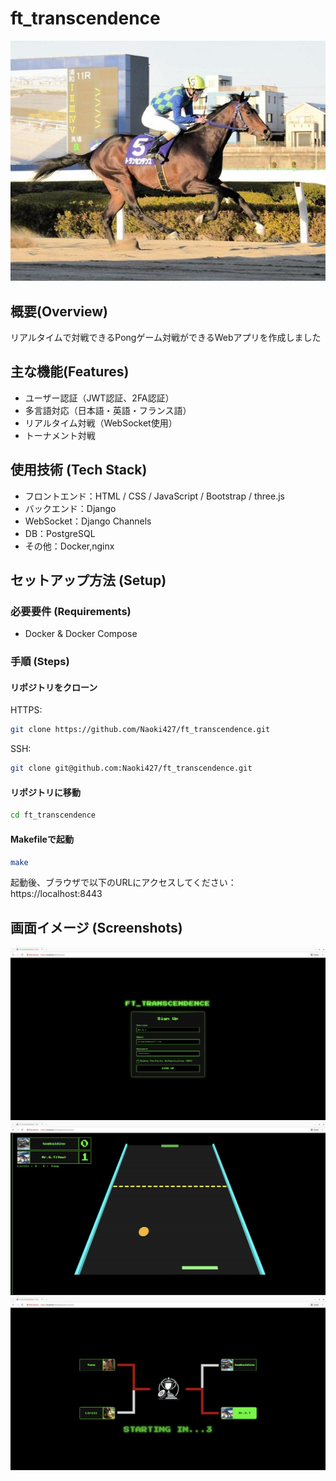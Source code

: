 # ft_transcendence
![トランセンデンス](./readme-images/transcendence.jpg)

## 概要(Overview)

リアルタイムで対戦できるPongゲーム対戦ができるWebアプリを作成しました

## 主な機能(Features)

- ユーザー認証（JWT認証、2FA認証）
- 多言語対応（日本語・英語・フランス語）
- リアルタイム対戦（WebSocket使用）
- トーナメント対戦

## 使用技術 (Tech Stack)

- フロントエンド：HTML / CSS / JavaScript / Bootstrap / three.js
- バックエンド：Django
- WebSocket：Django Channels
- DB：PostgreSQL
- その他：Docker,nginx

## セットアップ方法 (Setup)
### 必要要件 (Requirements)
- Docker & Docker Compose

### 手順 (Steps)
#### リポジトリをクローン
HTTPS:
```bash
git clone https://github.com/Naoki427/ft_transcendence.git
```
SSH:
```bash
git clone git@github.com:Naoki427/ft_transcendence.git
```
#### リポジトリに移動
```bash
cd ft_transcendence
```
#### Makefileで起動
```bash
make
```

起動後、ブラウザで以下のURLにアクセスしてください：  
https://localhost:8443
## 画面イメージ (Screenshots)
![signin](./readme-images/signin.png)
![game](./readme-images/game.png)
![tournament](./readme-images/tournament.png)

